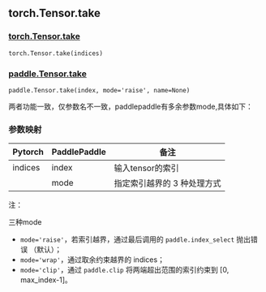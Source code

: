 ## torch.Tensor.take

### [torch.Tensor.take](https://pytorch.org/docs/1.13/generated/torch.Tensor.take.html#torch.Tensor.take)

```
torch.Tensor.take(indices)
```

### [paddle.Tensor.take](https://www.paddlepaddle.org.cn/documentation/docs/zh/api/paddle/Tensor_cn.html#take-index-mode-raise-name-none)

```
paddle.Tensor.take(index, mode='raise', name=None)
```

两者功能一致，仅参数名不一致，paddlepaddle有多余参数mode,具体如下：

### 参数映射

| Pytorch | PaddlePaddle | 备注                        |
| ------- | ------------ | --------------------------- |
| indices | index        | 输入tensor的索引            |
|         | mode         | 指定索引越界的 3 种处理方式 |

注：

三种mode

- `mode='raise'`，若索引越界，通过最后调用的 `paddle.index_select` 抛出错误 （默认）；
- `mode='wrap'`，通过取余约束越界的 indices；
- `mode='clip'`，通过 `paddle.clip` 将两端超出范围的索引约束到 [0, max_index-1]。
